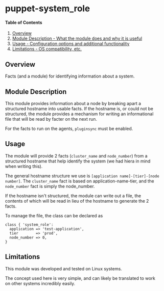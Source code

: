 # puppet-system_role

#### Table of Contents

1. [Overview](#overview)
2. [Module Description - What the module does and why it is useful](#module-description)
3. [Usage - Configuration options and additional functionality](#usage)
4. [Limitations - OS compatibility, etc.](#limitations)

## Overview

Facts (and a module) for identifying information about a system.

## Module Description

This module provides information about a node by breaking apart a structured
hostname into usable facts. If the hostname is, or could not be
structured, the module provides a mechanism for writing an informational file
that will be read by facter on the next run.

For the facts to run on the agents, `pluginsync` must be enabled.

## Usage

The module will provide 2 facts (`cluster_name` and `node_number`) from a
structured hostname that help identify the system (we had hiera in mind when
writing this).

The general hostname structure we use is
`[application name]-[tier]-[node number]`. The `cluster_name` fact is based on
application-name-tier, and the `node_number` fact is simply the node_number.

If the hostname isn't structured, the module can write out a file, the
contents of which will be read in lieu of the hostname to generate the 2 facts.

To manage the file, the class can be declared as

```puppet
class { 'system_role':
  application => 'test-application',
  tier        => 'prod',
  node_number => 0,
}
```

## Limitations

This module was developed and tested on Linux systems.

The concept used here is very simple, and can likely be translated to work
on other systems incredibly easily.
